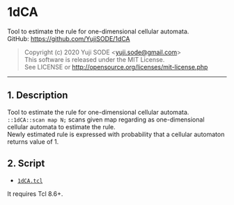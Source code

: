 # 1dCA
Tool to estimate the rule for one-dimensional cellular automata.  
GitHub: https://github.com/YujiSODE/1dCA  
>Copyright (c) 2020 Yuji SODE \<yuji.sode@gmail.com\>  
>This software is released under the MIT License.  
>See LICENSE or http://opensource.org/licenses/mit-license.php  
______
## 1. Description
Tool to estimate the rule for one-dimensional cellular automata.  
`::1dCA::scan map N;` scans given map regarding as one-dimensional cellular automata to estimate the rule.  
Newly estimated rule is expressed with probability that a cellular automaton returns value of 1.

## 2. Script
- [`1dCA.tcl`](1dCA.tcl)

It requires Tcl 8.6+.
